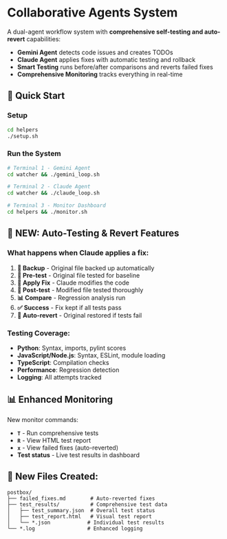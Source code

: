 # Collaborative Agents System

A dual-agent workflow system with **comprehensive self-testing and auto-revert** capabilities:
- **Gemini Agent** detects code issues and creates TODOs
- **Claude Agent** applies fixes with automatic testing and rollback
- **Smart Testing** runs before/after comparisons and reverts failed fixes
- **Comprehensive Monitoring** tracks everything in real-time

## 🚀 Quick Start

### Setup
```bash
cd helpers
./setup.sh
```

### Run the System
```bash
# Terminal 1 - Gemini Agent
cd watcher && ./gemini_loop.sh

# Terminal 2 - Claude Agent  
cd watcher && ./claude_loop.sh

# Terminal 3 - Monitor Dashboard
cd helpers && ./monitor.sh
```

## 🧪 **NEW: Auto-Testing & Revert Features**

### What happens when Claude applies a fix:
1. **📸 Backup** - Original file backed up automatically
2. **🧪 Pre-test** - Original file tested for baseline
3. **🔧 Apply Fix** - Claude modifies the code
4. **🧪 Post-test** - Modified file tested thoroughly
5. **📊 Compare** - Regression analysis run
6. **✅ Success** - Fix kept if all tests pass
7. **🔄 Auto-revert** - Original restored if tests fail

### Testing Coverage:
- **Python**: Syntax, imports, pylint scores
- **JavaScript/Node.js**: Syntax, ESLint, module loading  
- **TypeScript**: Compilation checks
- **Performance**: Regression detection
- **Logging**: All attempts tracked

## 📊 Enhanced Monitoring

New monitor commands:
- **`T`** - Run comprehensive tests
- **`R`** - View HTML test report
- **`x`** - View failed fixes (auto-reverted)
- **Test status** - Live test results in dashboard

## 📁 New Files Created:

```
postbox/
├── failed_fixes.md        # Auto-reverted fixes
├── test_results/          # Comprehensive test data
│   ├── test_summary.json  # Overall test status
│   ├── test_report.html   # Visual test report
│   └── *.json            # Individual test results
└── *.log                 # Enhanced logging
```
